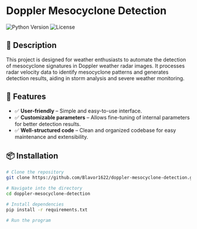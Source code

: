 # Doppler Mesocyclone Detection

![Python Version](https://img.shields.io/badge/python-3.12%2B-blue)
![License](https://img.shields.io/badge/license-MIT-blue)

## 📌 Description

This project is designed for weather enthusiasts to automate the detection of mesocyclone signatures in Doppler weather radar images. It processes radar velocity data to identify mesocyclone patterns and generates detection results, aiding in storm analysis and severe weather monitoring.

## 🚀 Features  
- ✅ **User-friendly** – Simple and easy-to-use interface.  
- ✅ **Customizable parameters** – Allows fine-tuning of internal parameters for better detection results.
- ✅ **Well-structured code** – Clean and organized codebase for easy maintenance and extensibility.

## 📦 Installation

```sh
# Clone the repository
git clone https://github.com/Blavor1622/doppler-mesocyclone-detection.git

# Navigate into the directory
cd doppler-mesocyclone-detection

# Install dependencies
pip install -r requirements.txt

# Run the program

